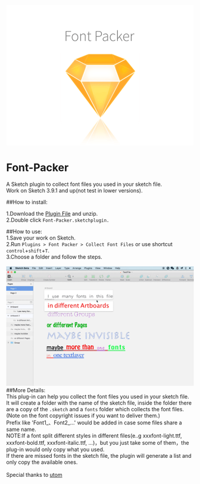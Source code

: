 ![demoGIF](https://raw.githubusercontent.com/bigxixi/ReadMe-Resources/master/Font-Packer/logoDemo.gif)<br>
# Font-Packer
A Sketch plugin to collect font files you used in your sketch file.  
Work on Sketch 3.9.1 and up(not test in lower versions).

##How to install:

1.Download the [Plugin File](https://github.com/bigxixi/Font-Packer/archive/master.zip) and unzip.  
2.Double click `Font-Packer.sketchplugin.` 

##How to use:  
1.Save your work on Sketch.  
2.Run `Plugins > Font Packer > Collect Font Files` or use shortcut `control`+`shift`+`T`.  
3.Choose a folder and follow the steps.  
<br>
![demoGIF](https://raw.githubusercontent.com/bigxixi/ReadMe-Resources/master/Font-Packer/DEMO.gif)
<br>
##More Details:  
This plug-in can help you collect the font files you used in your sketch file.<br>It will create a folder with the name of the sketch file, inside the folder there are a copy of the `.sketch` and a `fonts` folder which collects the font files.(Note on the font copyright issues if you want to deliver them.)<br>Prefix like 'Font1_、Font2_…' would be added in case some files share a same name.<br>NOTE:If a font split different styles in different files(e..g xxxfont-light.ttf, xxxfont-bold.ttf, xxxfont-italic.ttf, ...)，but you just take some of them，the plug-in would only copy what you used.<br>
If there are missed fonts in the sketch file, the plugin will generate a list and only copy the available ones.
<br>
<br>
Special thanks to [utom](https://github.com/utom)
  
